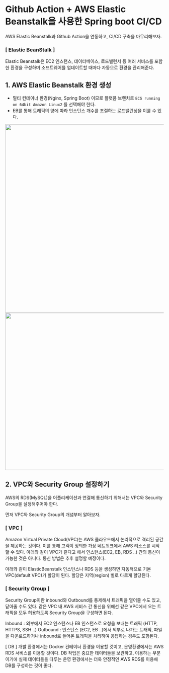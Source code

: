 # Github Action + AWS Elastic Beanstalk을 사용한 Spring boot CI/CD

AWS Elastic Beanstalk과 Github Action을 연동하고, CI/CD 구축을 마무리해보자.



### [ Elastic BeanStalk ]
Elastic Beanstalk은 EC2 인스턴스, 데이터베이스, 로드밸런서 등 여러 서비스를 포함한 환경을 구성하며 소프트웨어를 업데이트할 때마다 자동으로 환경을 관리해준다.

## 1. AWS Elastic Beanstalk 환경 생성
* 멀티 컨테이너 환경(Nginx, Spring Boot) 이므로 플랫폼 브랜치로 `ECS running on 64bit Amazon Linux2` 를 선택해야 한다.
* EB를 통해 트래픽의 양에 따라 인스턴스 개수를 조절하는 로드밸런싱을 이룰 수 있다.

<img src="https://user-images.githubusercontent.com/50009240/225657028-9759a253-04d4-4b6e-a4ac-740875614e10.png" width="700" height="600">

<img src="https://user-images.githubusercontent.com/50009240/225657163-f2f5ae4d-286c-45b9-9673-717c003657bc.png" width="700" height="500">


## 2. VPC와 Security Group 설정하기
AWS의 RDS(MySQL)을 어플리케이션과 연결해 통신하기 위해서는 VPC와 Security Group을 설정해주어야 한다. 

먼저 VPC와 Security Group의 개념부터 알아보자.



### [ VPC ]
Amazon Virtual Private Cloud(VPC)는 AWS 클라우드에서 논리적으로 격리된 공간을 제공하는 것이다. 이를 통해 고객이 정의한 가상 네트워크에서 AWS 리소스를 시작할 수 있다. 
아래와 같이 VPC가 같다고 해서 인스턴스(EC2, EB, RDS ..) 간의 통신이 가능한 것은 아니다. 통신 방법은 추후 설명할 예정이다.


아래와 같이 ElasticBeanstalk 인스턴스나 RDS 등을 생성하면 자동적으로 기본 VPC(default VPC)가 할당이 된다. 할당은 지역(region) 별로 다르게 할당된다. 






### [ Security Group ]
Security Group이란 inbound와 Outbound를 통제해서 트래픽을 열어줄 수도 있고, 닫아줄 수도 있다. 같은 VPC 내 AWS 서비스 간 통신을 위해선 같은 VPC에서 오는 트래픽을 모두 허용하도록 Security Group을 구성하면 된다.

Inbound : 외부에서 EC2 인스턴스나 EB 인스턴스로 요청을 보내는 트래픽 (HTTP, HTTPS, SSH ..)
Outbound : 인스턴스 (EC2, EB ..)에서 외부로 나가는 트래픽, 파일을 다운로드하거나 inbound로 들어온 트래픽을 처리하여 응답하는 경우도 포함된다. 

















[ DB ]
개발 환경에서는 Docker 컨테이너 환경을 이용할 것이고, 운영환경에서는 AWS RDS 서비스를 이용할 것이다. DB 작업은 중요한 데이터들을 보관하고, 이용하는 부분이기에 실제 데이터들을 다루는 운영 환경에서는 더욱 안정적인 AWS RDS를 이용해 DB를 구성하는 것이 좋다.
